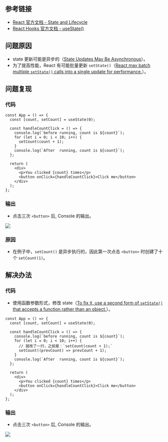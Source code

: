 ## 参考链接

- [React 官方文档 - State and Lifecycle](https://reactjs.org/docs/state-and-lifecycle.html)
- [React Hooks 官方文档 - useState()](https://reactjs.org/docs/hooks-reference.html#usestate)

## 问题原因

- state 更新可能是异步的（[State Updates May Be Asynchronous](https://reactjs.org/docs/state-and-lifecycle.html#state-updates-may-be-asynchronous)）。
- 为了提高性能，React 有可能批量更新 `setState()`（[React may batch multiple `setState()` calls into a single update for performance.](https://reactjs.org/docs/state-and-lifecycle.html#state-updates-may-be-asynchronous)）。

## 问题复现

### 代码

```tsx
const App = () => {
  const [count, setCount] = useState(0);

  const handleCountClick = () => {
    console.log(`before running, count is ${count}`);
    for (let i = 0; i < 10; i++) {
      setCount(count + 1);
    }
    console.log(`After  running, count is ${count}`);
  };

  return (
    <div>
      <p>You clicked {count} times</p>
      <button onClick={handleCountClick}>Click me</button>
    </div>
  );
};
```

### 输出

- 点击三次 `<button>` 后, Console 的输出。

![](./不要在`setState()`中直接使用`state`-problem.png)

### 原因

- 在例子中，`setCount()` 是异步执行的，因此第一次点击 `<button>` 时创建了十个 `setCount(1)`。

## 解决办法

### 代码

- 使用函数参数形式，修改 state（[To fix it, use a second form of `setState()` that accepts a function rather than an object.](https://reactjs.org/docs/state-and-lifecycle.html#state-updates-may-be-asynchronous)）。

```tsx
const App = () => {
  const [count, setCount] = useState(0);

  const handleCountClick = () => {
    console.log(`before running, count is ${count}`);
    for (let i = 0; i < 10; i++) {
      // 就改了一行，之前是：`setCount(count + 1);`
      setCount((prevCount) => prevCount + 1);
    }
    console.log(`After  running, count is ${count}`);
  };

  return (
    <div>
      <p>You clicked {count} times</p>
      <button onClick={handleCountClick}>Click me</button>
    </div>
  );
};
```

### 输出

- 点击三次 `<button>` 后, Console 的输出。

![](./不要在`setState()`中直接使用`state`-fix.png)